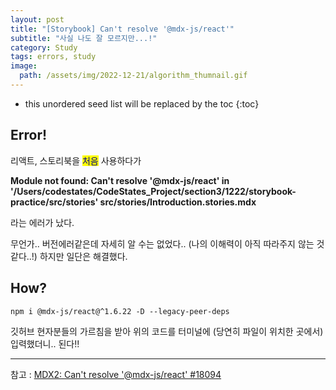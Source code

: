```yaml
---
layout: post
title: "[Storybook] Can't resolve '@mdx-js/react'"
subtitle: "사실 나도 잘 모르지만...!"
category: Study
tags: errors, study
image:
  path: /assets/img/2022-12-21/algorithm_thumnail.gif
---
```

* this unordered seed list will be replaced by the toc
{:toc}

## Error!

리액트, 스토리북을 <span style='color: darkblue; background-color: yellow' >처음</span> 사용하다가

**Module not found: Can't resolve '@mdx-js/react' in '/Users/codestates/CodeStates_Project/section3/1222/storybook-practice/src/stories' src/stories/Introduction.stories.mdx**

라는 에러가 났다.

<!--more-->

무언가.. 버전에러같은데 자세히 알 수는 없었다..
(나의 이해력이 아직 따라주지 않는 것 같다..!)
하지만 일단은 해결했다.


## How?

```
npm i @mdx-js/react@^1.6.22 -D --legacy-peer-deps
```
깃허브 현자분들의 가르침을 받아 위의 코드를 터미널에 (당연히 파일이 위치한 곳에서)입력했더니.. 된다!!






---
참고 : [MDX2: Can't resolve '@mdx-js/react' #18094](https://github.com/storybookjs/storybook/issues/18094)